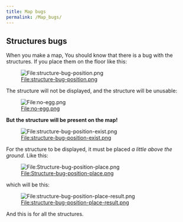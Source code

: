 ```yaml
---
title: Map bugs
permalink: /Map_bugs/
---
```


## Structures bugs

When you make a map, You should know that there is a bug with the
structures. If you place them on the floor like this:

<figure>
<img src="structure-bug-position.png"
title="File:structure-bug-position.png" />
<figcaption><a
href="File:structure-bug-position.png">File:structure-bug-position.png</a></figcaption>
</figure>

The structure will not be displayed, and the structure will be unusable:

<figure>
<img src="no-egg.png" title="File:no-egg.png" />
<figcaption><a href="File:no-egg.png">File:no-egg.png</a></figcaption>
</figure>

**But the structure will be present on the map!**

<figure>
<img src="structure-bug-position-exist.png"
title="File:structure-bug-position-exist.png" />
<figcaption><a
href="File:structure-bug-position-exist.png">File:structure-bug-position-exist.png</a></figcaption>
</figure>

For the structure to be displayed, it must be placed *a little above the
ground.* Like this:

<figure>
<img src="Structure-bug-position-place.png"
title="File:Structure-bug-position-place.png" />
<figcaption><a
href="File:Structure-bug-position-place.png">File:Structure-bug-position-place.png</a></figcaption>
</figure>

which will be this:

<figure>
<img src="structure-bug-position-place-result.png"
title="File:structure-bug-position-place-result.png" />
<figcaption><a
href="File:structure-bug-position-place-result.png">File:structure-bug-position-place-result.png</a></figcaption>
</figure>

And this is for all the structures.